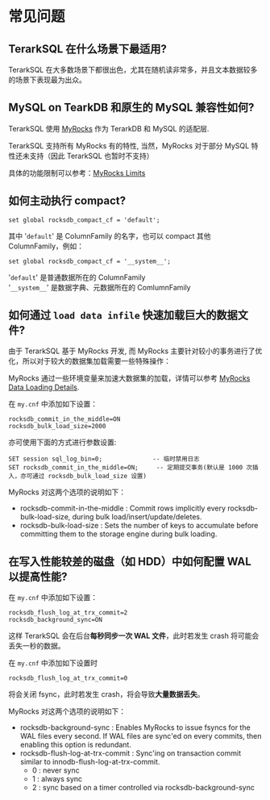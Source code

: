 # 常见问题
## TerarkSQL 在什么场景下最适用?
TerarkSQL 在大多数场景下都很出色，尤其在随机读非常多，并且文本数据较多的场景下表现最为出众。

## MySQL on TearkDB 和原生的 MySQL 兼容性如何?
TerarkSQL 使用 [MyRocks](https://github.com/facebook/mysql-5.6/wiki/) 作为 TerarkDB 和 MySQL 的适配层.

TerarkSQL 支持所有 MyRocks 有的特性, 当然，MyRocks 对于部分 MySQL 特性还未支持（因此 TerarkSQL 也暂时不支持）

具体的功能限制可以参考：[MyRocks Limits](https://github.com/facebook/mysql-5.6/wiki/MyRocks-limitations)

## 如何主动执行 compact?
```
set global rocksdb_compact_cf = 'default';
```
其中 '`default`' 是 ColumnFamily 的名字，也可以 compact 其他 ColumnFamily，例如：
```
set global rocksdb_compact_cf = '__system__';
```
'`default`' 是普通数据所在的 ColumnFamily<br/>
'`__system__`' 是数据字典、元数据所在的 ComlumnFamily

## 如何通过 `load data infile` 快速加载巨大的数据文件?

由于 TerarkSQL 基于 MyRocks 开发, 而 MyRocks 主要针对较小的事务进行了优化，所以对于较大的数据集加载需要一些特殊操作：

MyRocks 通过一些环境变量来加速大数据集的加载，详情可以参考 [MyRocks Data Loading Details](https://github.com/facebook/mysql-5.6/wiki/data-loading).

在 `my.cnf` 中添加如下设置：
```
rocksdb_commit_in_the_middle=ON
rocksdb_bulk_load_size=2000
```

亦可使用下面的方式进行参数设置:
```
SET session sql_log_bin=0;              -- 临时禁用日志
SET rocksdb_commit_in_the_middle=ON;     -- 定期提交事务(默认是 1000 次插入，亦可通过 rocksdb_bulk_load_size 设置)
```

MyRocks 对这两个选项的说明如下：
- rocksdb-commit-in-the-middle : Commit rows implicitly every rocksdb-bulk-load-size, during bulk load/insert/update/deletes.
- rocksdb-bulk-load-size : Sets the number of keys to accumulate before committing them to the storage engine during bulk loading.

## 在写入性能较差的磁盘（如 HDD）中如何配置 WAL 以提高性能?

在 `my.cnf` 中添加如下设置：
```
rocksdb_flush_log_at_trx_commit=2
rocksdb_background_sync=ON
```
这样 TerarkSQL 会在后台**每秒同步一次 WAL 文件**，此时若发生 crash 将可能会丢失一秒的数据。

在 `my.cnf` 中添加如下设置时
```
rocksdb_flush_log_at_trx_commit=0
```
将会关闭 fsync，此时若发生 crash，将会导致**大量数据丢失**。

MyRocks 对这两个选项的说明如下：

- rocksdb-background-sync : Enables MyRocks to issue fsyncs for the WAL files every second. If WAL files are sync'ed on every commits, then enabling this option is redundant.
- rocksdb-flush-log-at-trx-commit : Sync'ing on transaction commit similar to innodb-flush-log-at-trx-commit.
  - 0 : never sync
  - 1 : always sync
  - 2 : sync based on a timer controlled via rocksdb-background-sync
